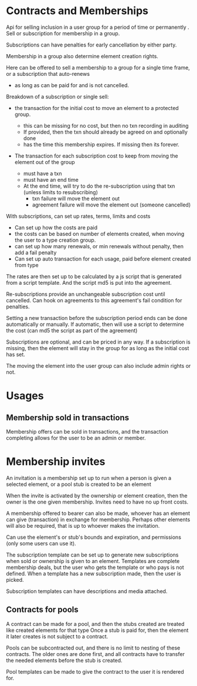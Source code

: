 # Contracts and Memberships

Api for selling inclusion in a user group for a period of time or permanently .
Sell or subscription for membership in a group.

Subscriptions can have penalties for early cancellation by either party.

Membership in a group also determine element creation rights.

Here can be offered to sell a membership to a group for a single time frame,
or a subscription that auto-renews 
* as long as can be paid for and is not cancelled.
    
Breakdown of a subscription or single sell:
* the transaction for the initial cost to move an element to a protected group.
  * this can be missing for no cost, but then no txn recording in auditing
  * If provided, then the txn should already be agreed on and optionally done
  * has the time this membership expires. If missing then its forever.
  
* The transaction for each subscription cost to keep from moving the element out of the group
  * must have a txn
  * must have an end time
  * At the end time, will try to do the re-subscription using that txn (unless limits to resubscribing)
    * txn failure will move the element out
    * agreement failure will move the element out (someone cancelled)

With subscriptions, can set up rates, terms, limits and costs
* Can set up how the costs are paid
* the costs can be based on number of elements created, when moving the user to a type creation group.
* can set up how many renewals, or min renewals without penalty, then add a fail penalty
* Can set up auto transaction for each usage, paid before element created from type

The rates are then set up to be calculated by a js script that is generated from a script template.
And the script md5 is put into the agreement.

Re-subscriptions provide an unchangeable subscription cost until cancelled.
Can hook on agreements to this agreement's fail condition for penalties.

Setting a new transaction before the subscription period ends can be done automatically or manually.
If automatic, then will use a script to determine the cost (can md5 the script as part of the agreement)

Subscriptions are optional, and can be priced in any way.
If a subscription is missing, then the element will stay in the group for as long as the initial cost has set.

The moving the element into the user group can also include admin rights or not.


# Usages

## Membership sold in transactions

Membership offers can be sold in transactions,
and the transaction completing allows for the user to be an admin or member.


# Membership invites

An invitation is a membership set up to run when a person is given a selected element, or a pool stub is created to be an element  

When the invite is activated by the ownership or element creation, then the owner is the one given membership.
Invites need to have no up front costs.

A membership offered to bearer can also be made, whoever has an element can give (transaction) in exchange for membership.
Perhaps other elements will also be required, that is up to whoever makes the invitation.

Can use the element's or stub's bounds and expiration, and permissions (only some users can use it).


The subscription template can be set up to generate new subscriptions when sold or ownership is given to an element.
Templates are complete membership deals, but the user who gets the template or who pays is not defined.
When a template has a new subscription made, then the user is picked.

Subscription templates can have descriptions and media attached.

## Contracts for pools

A contract can be made for a pool, and then the stubs created are treated like created elements for that type
Once a stub is paid for, then the element it later creates is not subject to a contract.

Pools can be subcontracted out, and there is no limit to nesting of these contracts.
The older ones are done first, and all contracts have to transfer the needed elements before the stub is created.

Pool templates can be made to give the contract to the user it is rendered for.
